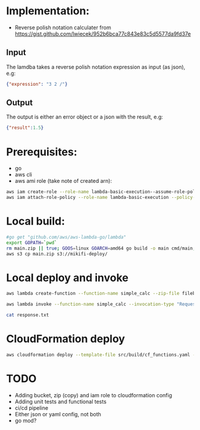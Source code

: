 # Implementation:
* Reverse polish notation calculater from https://gist.github.com/lwiecek/952b6bca77c843e83c5d5577da9fd37e


## Input

The lamdba takes a reverse polish notation expression as input (as json), e.g:

```json
{"expression": "3 2 /"}
```
## Output

The output is either an error object or a json with the result, e.g:

```json
{"result":1.5}
```


# Prerequisites:
* go
* aws cli 
* aws ami role (take note of created arn):
```sh
aws iam create-role --role-name lambda-basic-execution--assume-role-policy-document file://src/build/lambda-trust-policy.json
aws iam attach-role-policy --role-name lambda-basic-execution --policy-arn arn:aws:iam::aws:policy/service-role/AWSLambdaBasicExecutionRole
```


# Local build:
```sh
#go get "github.com/aws/aws-lambda-go/lambda"
export GOPATH=`pwd`
rm main.zip || true; GOOS=linux GOARCH=amd64 go build -o main cmd/main; zip main.zip main
aws s3 cp main.zip s3://mikifi-deploy/
```

# Local deploy and invoke

```sh
aws lambda create-function --function-name simple_calc --zip-file fileb://main.zip --handler main --runtime go1.x --role "arn:aws:iam::801927127646:role/lambda-basic-execution"

aws lambda invoke --function-name simple_calc --invocation-type "RequestResponse" --payload '{"expression": "3 3 *"}' --cli-binary-format raw-in-base64-out  response.txt

cat response.txt 
```

# CloudFormation deploy
```sh
aws cloudformation deploy --template-file src/build/cf_functions.yaml --stack-name simple-calc
```

# TODO
* Adding bucket, zip (copy) and iam role to cloudformation config
* Adding unit tests and functional tests
* ci/cd pipeline
* Either json or yaml config, not both
* go mod?
